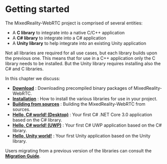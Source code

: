 # Getting started

The MixedReality-WebRTC project is comprised of several entities:

- A **C library** to integrate into a native C/C++ application
- A **C# library** to integrate into a C# application
- A **Unity library** to help integrate into an existing Unity application

Not all libraries are required for all use cases, but each library builds upon the previous one. This means that for use in a C++ application only the C library needs to be installed. But the Unity library requires installing also the C# and C libraries.

In this chapter we discuss:

- [**Download**](download.md) : Downloading precompiled binary packages of MixedReality-WebRTC.
- [**Installation**](installation.md) : How to install the various libraries for use in your project.
- [**Building from sources**](building.md) : Building the MixedReality-WebRTC from sources.
- [**Hello, C# world! (Desktop)**](cs/helloworld-cs-core3.md) : Your first C# .NET Core 3.0 application based on the C# library.
- [**Hello, C# world! (UWP)**](cs/helloworld-cs-uwp.md) : Your first C# UWP application based on the C# library.
- [**Hello, Unity world!**](unity/helloworld-unity.md) : Your first Unity application based on the Unity library.

Users migrating from a previous version of the libraries can consult the [**Migration Guide**](migration-guide.md).
